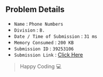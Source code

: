 ## Problem Details 
 
- `Name`                      : `Phone Numbers`
- `Division`                  : `B.`
- `Date / Time of Submission` : `31 ms`
- `Memory Consumed`           : `200 KB`
- `Submission ID`             : `39253106`
- `Submission Link`           : [Click Here](http://codeforces.com/contest/151/submission/39253106)

> Happy Coding   :computer: